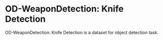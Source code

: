 # OD-WeaponDetection: Knife Detection

OD-WeaponDetection: Knife Detection is a dataset for object detection task.